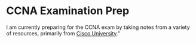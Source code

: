 # CCNA Examination Prep

I am currently preparing for the CCNA exam by taking notes from a variety of resources, primarily from [Cisco University](https://u.cisco.com)."
